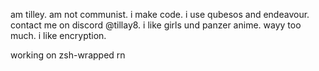 am tilley. am not communist. i make code. i use qubesos and endeavour. contact me on discord @tillay8. i like girls und panzer anime. wayy too much. i like encryption.

working on zsh-wrapped rn
